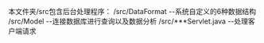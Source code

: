 本文件夹/src包含后台处理程序：
/src/DataFormat		--系统自定义的6种数据结构
/src/Model		--连接数据库进行查询以及数据分析
/src/***Servlet.java	--处理客户端请求
